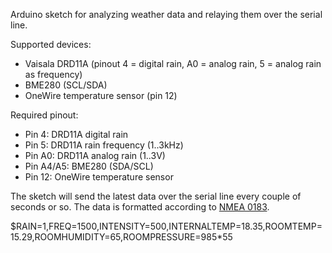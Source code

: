 Arduino sketch for analyzing weather data and relaying them over the serial line.

Supported devices:
- Vaisala DRD11A (pinout 4 = digital rain, A0 = analog rain, 5 = analog rain as frequency)
- BME280 (SCL/SDA)
- OneWire temperature sensor (pin 12)

Required pinout:
- Pin 4: DRD11A digital rain
- Pin 5: DRD11A rain frequency (1..3kHz)
- Pin A0: DRD11A analog rain (1..3V)
- Pin A4/A5: BME280 (SDA/SCL)
- Pin 12: OneWire temperature sensor

The sketch will send the latest data over the serial line every couple of seconds or so. The data is formatted according to [NMEA 0183](http://www.hhhh.org/wiml/proj/nmeaxor.html).

$RAIN=1,FREQ=1500,INTENSITY=500,INTERNALTEMP=18.35,ROOMTEMP=15.29,ROOMHUMIDITY=65,ROOMPRESSURE=985*55
